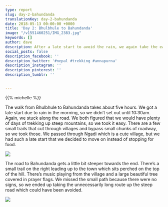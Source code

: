 ```yaml
---
type: report
slug: day-2-bahundanda
translationKey: day-2-bahundanda
date: 2018-05-13 00:00:00 +0000
title: 'Day 2: Bhulbhule to Bahundanda'
image: "/v1551460251/IMG_2383.jpg"
keywords: []
author: dave
description: After a late start to avoid the rain, we again take the easier path and don't regret it. 
social_posts: false
description_facebook: ''
description_twitter: '#nepal #trekking #annapurna'
description_instagram: ''
description_pinterest: ''
description_tumblr: ''


---
```

{{% michelle %}}

The walk from Bhulbhule to Bahundanda takes about five hours. We got a late start due to rain in 
the morning, so we didn’t set out until 10:30am. Again, we stuck along the road. We both figured 
that we would have plenty of days of trekking up steep mountains, so we took it easy. There are a 
few small trails that cut through villages and bypass small chunks of roadway, so we took those. We 
passed through Ngadi which is a cute village, but we had such a late start that we decided to move 
on instead of stopping for food.

![](https://res.cloudinary.com/wildernessprime/image/upload/w_800,dpr_auto/v1551460251/IMG_2383.jpg)

The road to Bahundanda gets a little bit steeper towards the end. There’s a small trail on the right leading up to the town which sits perched on the top of the hill. There’s music playing from the village and a large beautiful tree covered in prayer flags. We missed the small path because there were no signs, so we ended up taking the unnecessarily long route up the steep road which could have been avoided.

![](https://res.cloudinary.com/wildernessprime/image/upload/w_800,dpr_auto/v1551460306/IMG_2388.jpg)